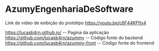 # AzumyEngenhariaDeSoftware

Link do video de exibição do protótipo
https://youtu.be/c6F44KFfIx4

https://lucasb4rn.github.io/  -- Pagina da aplicação
https://github.com/lucasb4rn/azummy -- Código fonte do backend
https://github.com/lucasb4rn/azummy-front -- Código fonte do frontend
